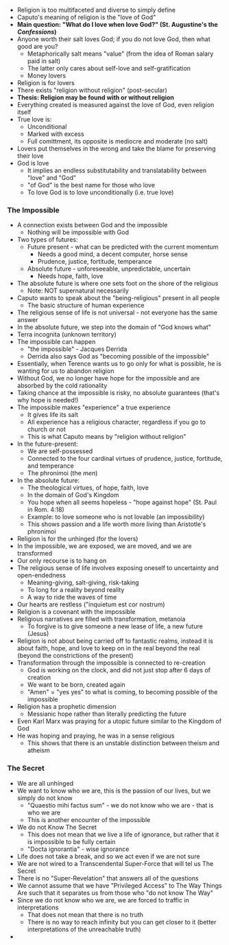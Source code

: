 - Religion is too multifaceted and diverse to simply define
- Caputo's meaning of religion is the "love of God"
- **Main question: "What do I love when Iove God?" (St. Augustine's the *Confessions*)**
- Anyone worth their salt loves God; if you do not love God, then what good are you?
	- Metaphorically salt means "value" (from the idea of Roman salary paid in salt)
	- The latter only cares about self-love and self-gratification
	- Money lovers
- Religion is for lovers
- There exists "religion without religion" (post-secular)
- **Thesis: Religion may be found with or without religion**
- Everything created is measured against the love of God, even religion itself
- True love is:
	- Unconditional
	- Marked with excess
	- Full comittment, its opposite is mediocre and moderate (no salt)
- Lovers put themselves in the wrong and take the blame for preserving their love
- God is love
	- It implies an endless substitutability and translatability between "love" and "God"
	- "of God" is the best name for those who love
	- To love God is to love unconditionally (i.e. true love)
### The Impossible
- A connection exists between God and the impossible
	- Nothing will be impossible with God
- Two types of futures:
	- Future present - what can be predicted with the current momentum
		- Needs a good mind, a decent computer, horse sense
		- Prudence, justice, fortitude, temperance
	- Absolute future - unforeseeable, unpredictable, uncertain
		- Needs hope, faith, love
- The absolute future is where one sets foot on the shore of the religious
	- Note: NOT supernatural necessarily
- Caputo wants to speak about the "being-religious" present in all people
	- The basic structure of human experience
- The religious sense of life is not universal - not everyone has the same answer
- In the absolute future, we step into the domain of "God knows what"
- Terra incognita (unknown territory)
- The impossible can happen
	- "the impossible" - Jacques Derrida
	- Derrida also says God as "becoming possible of the impossible"
- Essentially, when Terence wants us to go only for what is possible, he is wanting for us to abandon religion
- Without God, we no longer have hope for the impossible and are absorbed by the cold rationality
- Taking chance at the impossible is risky, no absolute guarantees (that's why hope is needed!)
- The impossible makes "experience" a true experience
	- It gives life its salt
	- All experience has a religious character, regardless if you go to church or not
	- This is what Caputo means by "religion without religion"
- In the future-present:
	- We are self-possessed
	- Connected to the four cardinal virtues of prudence, justice, fortitude, and temperance
	- The phronimoi (the *men*)
- In the absolute future:
	- The theological virtues, of hope, faith, love
	- In the domain of God's Kingdom
	- You hope when all seems hopeless - "hope against hope" (St. Paul in Rom. 4:18)
	- Example: to love someone who is not lovable (an impossibility)
	- This shows passion and a life worth more living than Aristotle's phronimoi
- Religion is for the unhinged (for the lovers)
- In the impossible, we are exposed, we are moved, and we are transformed
- Our only recourse is to hang on
- The religious sense of life involves exposing oneself to uncertainty and open-endedness
	- Meaning-giving, salt-giving, risk-taking
	- To long for a reality beyond reality
	- A way to ride the waves of time
- Our hearts are restless ("inquietum est cor nostrum)
- Religion is a covenant with the impossible
- Religious narratives are filled with transformation, metanoia
	- To forgive is to give someone a new lease of life, a new future (Jesus)
- Religion is not about being carried off to fantastic realms, instead it is about faith, hope, and love to keep on in the real beyond the real (beyond the constrictions of the present)
- Transformation through the impossible is connected to re-creation
	- God is working on the clock, and did not just stop after 6 days of creation
	- We want to be born, created again
	- "Amen" = "yes yes" to what is coming, to becoming possible of the impossible
- Religion has a prophetic dimension
	- Messianic hope rather than literally predicting the future
- Even Karl Marx was praying for a utopic future similar to the Kingdom of God
- He was hoping and praying, he was in a sense religious
	- This shows that there is an unstable distinction between theism and atheism
### The Secret
- We are all unhinged
- We want to know who we are, this is the passion of our lives, but we simply do not know
	- "Quaestio mihi factus sum" - we do not know who we are - that is who we are
	- This is another encounter of the impossible
- We do not Know The Secret
	- This does not mean that we live a life of ignorance, but rather that it is impossible to be fully certain
	- "Docta ignorantia" - wise ignorance
- Life does not take a break, and so we act even if we are not sure
- We are not wired to a Transcendental Super-Force that will tel us The Secret
- There is no "Super-Revelation" that answers all of the questions
- We cannot assume that we have "Privileged Access" to The Way Things Are such that it separates us from those who "do not know The Way"
- Since we do not know who we are, we are forced to traffic in interpretations
	- That does not mean that there is no truth
	- There is no way to reach infinity but you can get closer to it (better interpretations of the unreachable truth)
- 